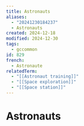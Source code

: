```yaml
---
title: Astronauts
aliases:
  - "20241230184237"
  - Astronauts
created: 2024-12-18
modified: 2024-12-30
tags:
  - gccommon
id: 829
french:
  - Astronaute
relatedTerm:
  - "[[Astronaut training]]"
  - "[[Space exploration]]"
  - "[[Space station]]"
---
```

# Astronauts
